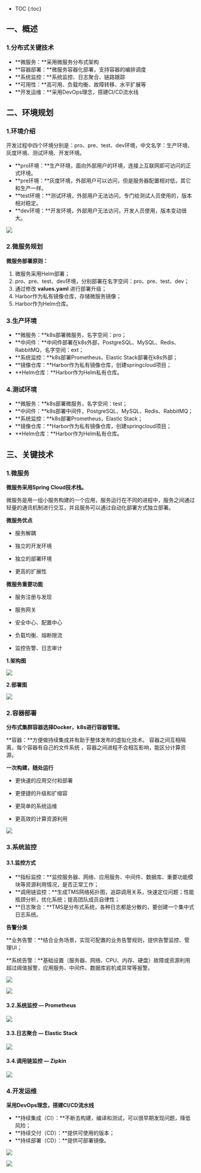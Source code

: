 * TOC
{:toc}



## 一、概述



### 1.分布式关键技术

- **微服务：**采用微服务分布式架构
- **容器部署：**微服务容器化部署，支持容器的编排调度
- **系统监控：**系统监控、日志聚合、链路跟踪
- **可用性：**高可用、负载均衡、故障转移、水平扩展等
- **开发运维：**采用DevOps理念，搭建CI/CD流水线





## 二、环境规划



### 1.环境介绍

开发过程中四个环境分别是：pro、pre、test、dev环境，中文名字：生产环境、灰度环境、测试环境、开发环境。

- **pro环境：**生产环境，面向外部用户的环境，连接上互联网即可访问的正式环境。
- **pre环境：**灰度环境，外部用户可以访问，但是服务器配置相对低，其它和生产一样。
- **test环境：**测试环境，外部用户无法访问，专门给测试人员使用的，版本相对稳定。
- **dev环境：**开发环境，外部用户无法访问，开发人员使用，版本变动很大。

![](/images/kubernetes/pro/cluster-plan/sc-1.png)



### 2.微服务规划

**微服务部署原则：**

1. 微服务采用Helm部署；
2. pro、pre、test、dev环境，分别部署在名字空间：pro、pre、test、dev；
3. 通过修改 **values.yaml** 进行部署升级；
4. Harbor作为私有镜像仓库，存储微服务镜像；
4. Harbor作为Helm仓库。



### 3.生产环境

- **微服务：**k8s部署微服务，名字空间：pro；
- **中间件：**中间件部署在k8s外部，PostgreSQL、MySQL、Redis、RabbitMQ，名字空间：ext；
- **系统监控：**k8s部署Prometheus，Elastic Stack部署在k8s外部；
- **镜像仓库：**Harbor作为私有镜像仓库，创建springcloud项目；
- **Helm仓库：**Harbor作为Helm私有仓库。



### 4.测试环境

- **微服务：**k8s部署微服务，名字空间：test；
- **中间件：**k8s部署中间件，PostgreSQL、MySQL、Redis、RabbitMQ；
- **系统监控：**k8s部署Prometheus，Elastic Stack；
- **镜像仓库：**Harbor作为私有镜像仓库，创建springcloud项目；
- **Helm仓库：**Harbor作为Helm私有仓库。





## 三、关键技术



### 1.微服务

**微服务采用Spring Cloud技术栈。**

微服务是用一组小服务构建的一个应用，服务运行在不同的进程中，服务之间通过轻量的通讯机制进行交互，并且服务可以通过自动化部署方式独立部署。

**微服务优点**

- 服务解耦

- 独立的开发环境

- 独立的部署环境

- 更高的扩展性


**微服务重要功能**

- 服务注册与发现

- 服务网关

- 安全中心、配置中心

- 负载均衡、熔断限流

- 监控告警、日志审计



**1.架构图**



![](/images/kubernetes/pro/cluster-plan/dep-2.png)





**2.部署图**

![](/images/kubernetes/pro/cluster-plan/dep-3.png)





### 2.容器部署

**分布式集群容器选择Docker，k8s进行容器管理。**

**容器：**方便做持续集成并有助于整体发布的虚拟化技术。 容器之间互相隔离，每个容器有自己的文件系统 ，容器之间进程不会相互影响，能区分计算资源。

**一次构建，随处运行**

- 更快速的应用交付和部署

- 更便捷的升级和扩缩容

- 更简单的系统运维

- 更高效的计算资源利用


![](/images/kubernetes/pro/cluster-plan/plain-5.png)





### 3.系统监控

#### 3.1.监控方式

- **指标监控：**监控服务器、网络、应用服务、中间件、数据库、重要功能模块等资源利用情况，是否正常工作；
- **调用链监控：**生成TMS网络拓扑图，追踪调用关系，快速定位问题；性能瓶颈分析，优化系统；提高团队成员自律性；
- **日志聚合：**TMS是分布式系统，各种日志都是分散的，要创建一个集中式日志系统。



**告警分类**

**业务告警：**结合业务场景，实现可配置的业务告警规则，提供告警监控、管理UI；

**系统告警：**基础设置（服务器、网络、CPU、内存、硬盘）故障或资源利用超过阈值报警，应用服务、中间件、数据库宕机或异常等报警。

![](/images/kubernetes/pro/cluster-plan/plain-1.png)



![](/images/kubernetes/pro/cluster-plan/plain-2.png)



#### 3.2.系统监控 — Prometheus

![](/images/kubernetes/pro/cluster-plan/plain-6.png)



#### 3.3.日志聚合 — Elastic Stack

![](/images/kubernetes/pro/cluster-plan/plain-8.png)



#### 3.4.调用链监控 — Zipkin

![](/images/kubernetes/pro/cluster-plan/plain-7.png)





### 4.开发运维

**采用DevOps理念，搭建CI/CD流水线**

- **持续集成（CI）：**不断去构建，编译和测试，可以很早期发现问题，降低风险；
- **持续交付（CD）：**提供可使用的版本；
- **持续部署（CD）：**提供可部署镜像。

![](/images/kubernetes/pro/cluster-plan/plain-4.png)



![](/images/kubernetes/pro/cluster-plan/plain-9.png)



